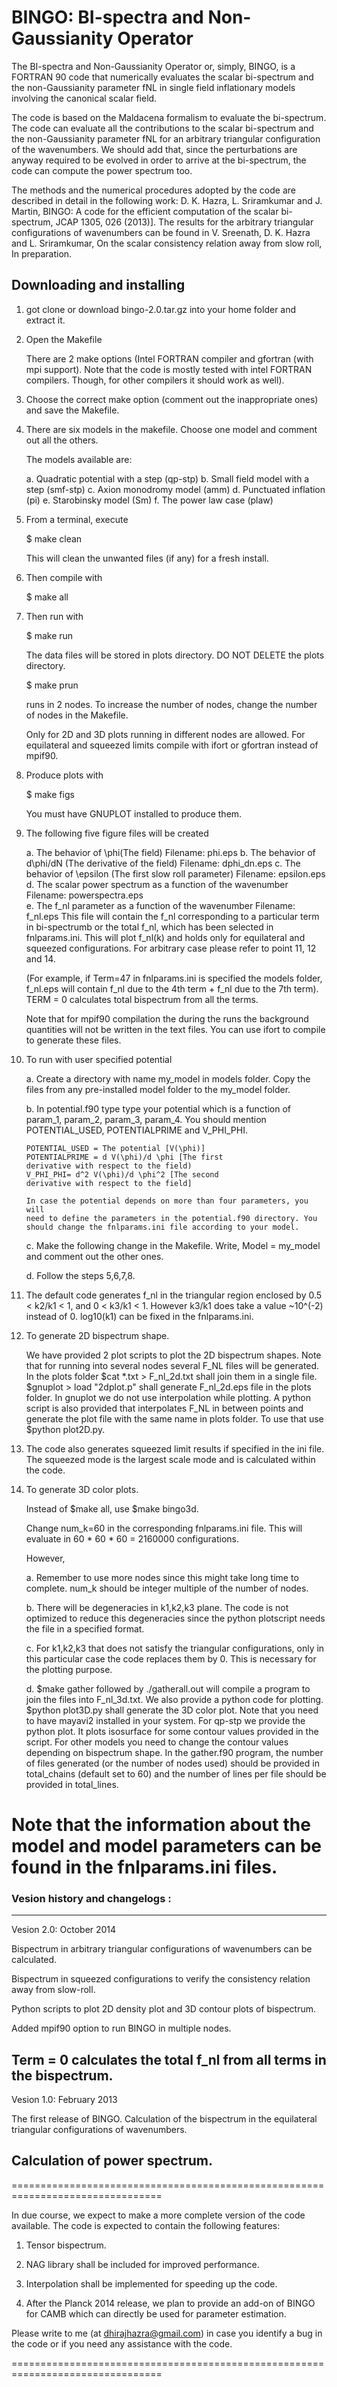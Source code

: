 # BINGO: BI-spectra and Non-Gaussianity Operator

The BI-spectra and Non-Gaussianity Operator or, simply, BINGO, is a 
FORTRAN 90 code that numerically evaluates the scalar bi-spectrum and 
the non-Gaussianity parameter fNL in single field inflationary models 
involving the canonical scalar field. 

The code is based on the Maldacena formalism to evaluate the bi-spectrum. 
The code can evaluate all the contributions to the scalar bi-spectrum and 
the non-Gaussianity parameter fNL for an arbitrary triangular configuration 
of the wavenumbers. We should add that, since the perturbations are anyway 
required to be evolved in order to arrive at the bi-spectrum, the code 
can compute the power spectrum too.
 
The methods and the numerical procedures adopted by the code are described in 
detail in the following work: D. K. Hazra, L. Sriramkumar and J. Martin, 
BINGO: A code for the efficient computation of the scalar bi-spectrum, 
JCAP 1305, 026 (2013)]. The results for the arbitrary triangular configurations
of wavenumbers can be found in V. Sreenath, D. K. Hazra and L. Sriramkumar, On 
the scalar consistency relation away from slow roll, In preparation.


## Downloading and installing


1. got clone or download bingo-2.0.tar.gz into your home folder and extract it.

2. Open the Makefile

   There are 2 make options (Intel FORTRAN compiler and gfortran (with mpi support). 
   Note that the code is mostly tested with intel FORTRAN compilers. Though, for other 
   compilers it should work as well). 

3. Choose the correct make option (comment out the inappropriate ones) 
   and save the Makefile.

4. There are six models in the makefile. Choose one model and comment 
   out all the others.
   
   The models available are: 

   a. Quadratic potential with a step (qp-stp)
   b. Small field model with a step (smf-stp)
   c. Axion monodromy model (amm)
   d. Punctuated inflation (pi)
   e. Starobinsky model (Sm)
   f. The power law case (plaw)


5. From a terminal, execute

   $ make clean

   This will clean the unwanted files (if any) for a fresh install.
  
6. Then compile with 

   $ make all

7. Then run with 

   $ make run

   The data files will be stored in plots directory. DO NOT DELETE the plots 
   directory.
   
   $ make prun 
   
   runs in 2 nodes. To increase the number of nodes, change the number of 
   nodes in the Makefile.
   
   Only for 2D and 3D plots running in different nodes are allowed. For equilateral 
   and squeezed limits compile with ifort or gfortran instead of mpif90.
   
8. Produce plots with 

   $ make figs

   You must have GNUPLOT installed to produce them.

9. The following five figure files will be created
 
   a. The behavior of \phi(The field)
      Filename:    phi.eps
   b. The behavior of d\phi/dN (The derivative of the field)
      Filename:    dphi_dn.eps
   c. The behavior of \epsilon (The first slow roll parameter)
      Filename:    epsilon.eps
   d. The scalar power spectrum as a function of the wavenumber
      Filename:    powerspectra.eps  
   e. The f_nl parameter as a function of the wavenumber
      Filename:  f_nl.eps
      This file will contain the f_nl corresponding to a 
      particular term in bi-spectrumb or the total f_nl, 
      which has been selected in fnlparams.ini. This will 
      plot f_nl(k) and holds only for equilateral and squeezed
      configurations. For arbitrary case please refer to 
      point 11, 12 and 14. 

      (For example, if Term=47 in fnlparams.ini is specified the 
      models folder, f_nl.eps will contain f_nl due to the 4th 
      term + f_nl due to the 7th term). TERM = 0 calculates total
      bispectrum from all the terms.
      
      Note that for mpif90 compilation the during the runs 
      the background quantities will not be written in the text files. 
      You can use ifort to compile to generate these files.

10. To run with user specified potential

     a. Create a directory with name my_model in models folder. Copy
        the files from any pre-installed model folder to the my_model 
        folder.
    
     b. In potential.f90 type type your potential which is a function of 
        param_1, param_2, param_3, param_4. You should mention POTENTIAL_USED,
        POTENTIALPRIME and V_PHI_PHI.

        POTENTIAL_USED = The potential [V(\phi)]
        POTENTIALPRIME = d V(\phi)/d \phi [The first  
        derivative with respect to the field)
        V_PHI_PHI= d^2 V(\phi)/d \phi^2 [The second 
        derivative with respect to the field]
    
        In case the potential depends on more than four parameters, you will
        need to define the parameters in the potential.f90 directory. You 
        should change the fnlparams.ini file according to your model.
    
     c. Make the following change in the Makefile. Write, Model = my_model 
        and comment out the other ones.
    
     d. Follow the steps 5,6,7,8.
  
11.  The default code generates f_nl in the triangular region enclosed by 
      0.5 < k2/k1 < 1, and 0 < k3/k1 < 1. However k3/k1 does take a value 
      ~10^(-2) instead of 0. log10(k1) can be fixed in the fnlparams.ini. 

12.  To generate 2D bispectrum shape. 
      
     We have provided 2 plot scripts to plot the 2D bispectrum shapes. 
     Note that for running into several nodes several F_NL files will be 
     generated. In the plots folder $cat *.txt > F_nl_2d.txt shall join 
     them in a single file. $gnuplot > load "2dplot.p" shall generate 
     F_nl_2d.eps file in the plots folder. In gnuplot we do not use 
     interpolation while plotting. A python script is also provided 
     that interpolates F_NL in between points and generate the plot file 
     with the same name in plots folder. To use that use $python plot2D.py.
     
      
      
13.  The code also generates squeezed limit results if specified in the ini file.      
     The squeezed mode is the largest scale mode and is calculated within the code.
  
14.  To generate 3D color plots. 

     Instead of $make all, use $make bingo3d.  
     
     Change num_k=60 in the corresponding fnlparams.ini file. This will evaluate 
     in 60 * 60 * 60 = 2160000 configurations.
     
     However,
     
     a. Remember to use more nodes since this might take long time to complete. num_k should 
     be integer multiple of the number of nodes.
     
     b. There will be degeneracies in k1,k2,k3 plane. The code is not optimized to 
     reduce this degeneracies since the python plotscript needs the file in a specified format. 
     
     c. For k1,k2,k3 that does not satisfy the triangular configurations, only in this 
     particular case the code replaces them by 0. This is necessary for the plotting purpose.
     
     d. $make gather followed by ./gatherall.out will compile a program to join the 
     files into F_nl_3d.txt. We also provide a python code for plotting. 
     $python plot3D.py shall generate the 3D color plot. Note that you 
     need to have mayavi2 installed in your system. For qp-stp we provide the python plot.
     It plots isosurface for some contour values provided in the script. For other models 
     you need to change the contour values depending on bispectrum shape. In the gather.f90 
     program, the number of files generated (or the number of nodes used) should be provided 
     in total_chains (default set to 60) and the number of lines per file should be provided
     in total_lines.
    
Note that the information about the model and model parameters can be found 
in the fnlparams.ini files. 
================================================================================

### Vesion history and changelogs :

--------------------------------------------------------------------------------

Vesion 2.0: October 2014 

Bispectrum in arbitrary triangular configurations of wavenumbers can be calculated.

Bispectrum in squeezed configurations to verify the consistency relation away from slow-roll.

Python scripts to plot 2D density plot and 3D contour plots of bispectrum.

Added mpif90 option to run BINGO in multiple nodes.

Term = 0 calculates the total f_nl from all terms in the bispectrum.
--------------------------------------------------------------------------------


Vesion 1.0: February 2013 

The first release of BINGO. Calculation of the bispectrum in the equilateral 
triangular configurations of wavenumbers. 

Calculation of power spectrum.  
--------------------------------------------------------------------------------


================================================================================

In due course, we expect to make a more complete version of the code available.
The code is expected to contain the following features:

1. Tensor bispectrum.

2. NAG library shall be included for improved performance.

3. Interpolation shall be implemented for speeding up the code. 

4. After the Planck 2014 release, we plan to provide an add-on of BINGO for CAMB 
which can directly be used for parameter estimation.

Please write to me (at dhirajhazra@gmail.com) in case you identify a bug in the code 
or if you need any assistance with the code.

================================================================================

